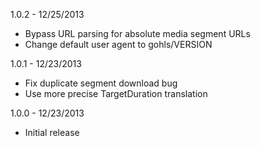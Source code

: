 1.0.2 - 12/25/2013

* Bypass URL parsing for absolute media segment URLs
* Change default user agent to gohls/VERSION

1.0.1 - 12/23/2013

* Fix duplicate segment download bug
* Use more precise TargetDuration translation

1.0.0 - 12/23/2013

* Initial release